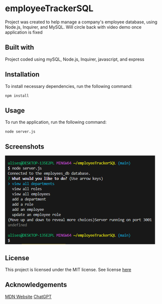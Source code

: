 # employeeTrackerSQL
Project was created to help manage a company's employee database, using Node.js, Inquirer, and MySQL. Will circle back with video demo once application is fixed

## Built with 
Project coded using mySQL, Node.js, Inquirer, javascript, and express

## Installation 
To install necessary dependencies, run the following command:
```
npm install
```

## Usage
To run the application, run the following command:
```
node server.js
```

## Screenshots
![Screenshot](./assets/start.png)


## License
This project is licensed under the MIT license. See license [here](./LICENSE)


## Acknowledgements
[MDN Website](https://developer.mozilla.org/en-US/)
[ChatGPT](https://chat.openai.com/)